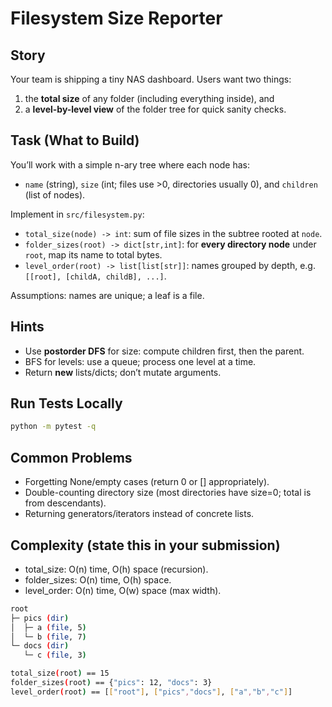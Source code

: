 # Filesystem Size Reporter

## Story
Your team is shipping a tiny NAS dashboard. Users want two things:
1) the **total size** of any folder (including everything inside), and
2) a **level-by-level view** of the folder tree for quick sanity checks.

## Task (What to Build)
You’ll work with a simple n-ary tree where each node has:
- `name` (string), `size` (int; files use >0, directories usually 0), and `children` (list of nodes).

Implement in `src/filesystem.py`:
- `total_size(node) -> int`: sum of file sizes in the subtree rooted at `node`.
- `folder_sizes(root) -> dict[str,int]`: for **every directory node** under `root`, map its name to total bytes.
- `level_order(root) -> list[list[str]]`: names grouped by depth, e.g. `[[root], [childA, childB], ...]`.

Assumptions: names are unique; a leaf is a file.

## Hints
- Use **postorder DFS** for size: compute children first, then the parent.
- BFS for levels: use a queue; process one level at a time.
- Return **new** lists/dicts; don’t mutate arguments.

## Run Tests Locally
```bash
python -m pytest -q
```
## Common Problems

- Forgetting None/empty cases (return 0 or [] appropriately).
- Double-counting directory size (most directories have size=0; total is from descendants).
- Returning generators/iterators instead of concrete lists.

## Complexity (state this in your submission)

- total_size: O(n) time, O(h) space (recursion).
- folder_sizes: O(n) time, O(h) space.
- level_order: O(n) time, O(w) space (max width).

```bash
root
├─ pics (dir)
│  ├─ a (file, 5)
│  └─ b (file, 7)
└─ docs (dir)
   └─ c (file, 3)

total_size(root) == 15
folder_sizes(root) == {"pics": 12, "docs": 3}
level_order(root) == [["root"], ["pics","docs"], ["a","b","c"]]
```